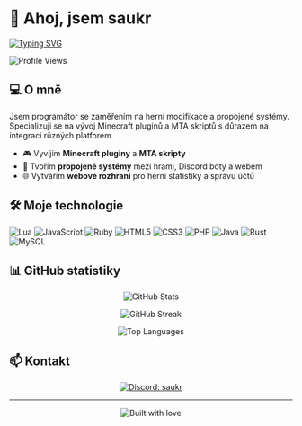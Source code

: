 # 👋 Ahoj, jsem saukr

[![Typing SVG](https://readme-typing-svg.herokuapp.com?font=Fira+Code&pause=1000&color=F70000&width=435&lines=Minecraft+Developer;MTA+Skript%C3%A1%C5%99;Propojené+systémy;Web+Developer)](https://git.io/typing-svg)

![Profile Views](https://komarev.com/ghpvc/?username=saukr&color=brightgreen)

## 💻 O mně

Jsem programátor se zaměřením na herní modifikace a propojené systémy. Specializuji se na vývoj Minecraft pluginů a MTA skriptů s důrazem na integraci různých platforem.

- 🎮 Vyvíjím **Minecraft pluginy** a **MTA skripty**
- 🔄 Tvořím **propojené systémy** mezi hrami, Discord boty a webem
- 🌐 Vytvářím **webové rozhraní** pro herní statistiky a správu účtů

## 🛠️ Moje technologie

![Lua](https://img.shields.io/badge/Lua-2C2D72?style=for-the-badge&logo=lua&logoColor=white)
![JavaScript](https://img.shields.io/badge/JavaScript-F7DF1E?style=for-the-badge&logo=javascript&logoColor=black)
![Ruby](https://img.shields.io/badge/Ruby-CC342D?style=for-the-badge&logo=ruby&logoColor=white)
![HTML5](https://img.shields.io/badge/HTML5-E34F26?style=for-the-badge&logo=html5&logoColor=white)
![CSS3](https://img.shields.io/badge/CSS3-1572B6?style=for-the-badge&logo=css3&logoColor=white)
![PHP](https://img.shields.io/badge/PHP-777BB4?style=for-the-badge&logo=php&logoColor=white)
![Java](https://img.shields.io/badge/Java-ED8B00?style=for-the-badge&logo=openjdk&logoColor=white)
![Rust](https://img.shields.io/badge/Rust-000000?style=for-the-badge&logo=rust&logoColor=white)
![MySQL](https://img.shields.io/badge/MySQL-4479A1?style=for-the-badge&logo=mysql&logoColor=white)


## 📊 GitHub statistiky

<p align="center">
  <img src="https://github-readme-stats.vercel.app/api?username=saukr&show_icons=true&theme=dark" alt="GitHub Stats" />
</p>

<p align="center">
  <img src="https://github-readme-streak-stats.herokuapp.com/?user=saukr&theme=dark" alt="GitHub Streak" />
</p>

<p align="center">
  <img src="https://github-readme-stats.vercel.app/api/top-langs/?username=saukr&layout=compact&theme=dark" alt="Top Languages" />
</p>

## 📫 Kontakt

<p align="center">
  <a href="https://discord.com/users/saukr">
    <img src="https://img.shields.io/badge/Discord-saukr-7289DA?style=for-the-badge&logo=discord&logoColor=white" alt="Discord: saukr" />
  </a>
</p>

---

<p align="center">
  <img src="https://forthebadge.com/images/badges/built-with-love.svg" alt="Built with love" />
</p>
